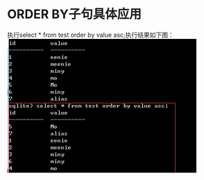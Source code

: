 # ORDER BY子句具体应用
执行select * from test order by value asc;执行结果如下图：
<img src="../image/orderby1.png"/>
